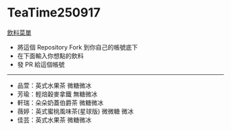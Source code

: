 # TeaTime250917

[飲料菜單](https://www.taotaotea.com.tw/pages/menu)

- 將這個 Repository Fork 到你自己的帳號底下
- 在下面輸入你想點的飲料
- 發 PR 給這個帳號

---

- 品萱：英式水果茶 微糖微冰
- 芳瑜：輕焙穀麥拿鐵 無糖微冰
- 軒瑞：朵朵奶蓋伯爵茶 微糖微冰
- 薇婷：英式蜜桃風味茶(星球版) 微微糖 微冰
- 佳芸：英式水果茶 微糖微冰
